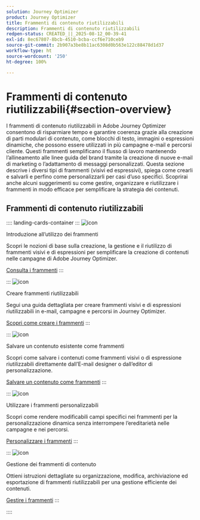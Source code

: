 ```yaml
---
solution: Journey Optimizer
product: Journey Optimizer
title: Frammenti di contenuto riutilizzabili
description: Frammenti di contenuto riutilizzabili
redpen-status: CREATED_||_2025-08-12_00-39-41
exl-id: 8ec67807-8bcb-4510-bcba-ccf6e710ceb9
source-git-commit: 2b907a3be8b11ac6308d0b563e122c88478d1d37
workflow-type: ht
source-wordcount: '250'
ht-degree: 100%

---
```


# Frammenti di contenuto riutilizzabili{#section-overview}

I frammenti di contenuto riutilizzabili in Adobe Journey Optimizer consentono di risparmiare tempo e garantire coerenza grazie alla creazione di parti modulari di contenuto, come blocchi di testo, immagini o espressioni dinamiche, che possono essere utilizzati in più campagne e-mail e percorsi cliente. Questi frammenti semplificano il flusso di lavoro mantenendo l’allineamento alle linee guida del brand tramite la creazione di nuove e-mail di marketing o l’adattamento di messaggi personalizzati. Questa sezione descrive i diversi tipi di frammenti (visivi ed espressivi), spiega come crearli e salvarli e perfino come personalizzarli per casi d’uso specifici. Scoprirai anche alcuni suggerimenti su come gestire, organizzare e riutilizzare i frammenti in modo efficace per semplificare la strategia dei contenuti.

## Frammenti di contenuto riutilizzabili

:::: landing-cards-container
:::
![icon](https://cdn.experienceleague.adobe.com/icons/book.svg?lang=it)

Introduzione all’utilizzo dei frammenti

Scopri le nozioni di base sulla creazione, la gestione e il riutilizzo di frammenti visivi e di espressioni per semplificare la creazione di contenuti nelle campagne di Adobe Journey Optimizer.

[Consulta i frammenti](../using/content-management/fragments.md)
:::

:::
![icon](https://cdn.experienceleague.adobe.com/icons/circle-play.svg?lang=it)

Creare frammenti riutilizzabili

Segui una guida dettagliata per creare frammenti visivi e di espressioni riutilizzabili in e-mail, campagne e percorsi in Journey Optimizer.

[Scopri come creare i frammenti](../using/content-management/create-fragments.md)
:::

:::
![icon](https://cdn.experienceleague.adobe.com/icons/list-check.svg?lang=it)

Salvare un contenuto esistente come frammenti

Scopri come salvare i contenuti come frammenti visivi o di espressione riutilizzabili direttamente dall’E-mail designer o dall’editor di personalizzazione.

[Salvare un contenuto come frammenti](../using/content-management/save-fragments.md)
:::

:::
![icon](https://cdn.experienceleague.adobe.com/icons/puzzle-piece.svg)

Utilizzare i frammenti personalizzabili

Scopri come rendere modificabili campi specifici nei frammenti per la personalizzazione dinamica senza interrompere l’ereditarietà nelle campagne e nei percorsi.

[Personalizzare i frammenti](../using/content-management/customizable-fragments.md)
:::

:::
![icon](https://cdn.experienceleague.adobe.com/icons/gear.svg?lang=it)

Gestione dei frammenti di contenuto

Ottieni istruzioni dettagliate su organizzazione, modifica, archiviazione ed esportazione di frammenti riutilizzabili per una gestione efficiente dei contenuti.

[Gestire i frammenti](../using/content-management/manage-fragments.md)
:::

::::
